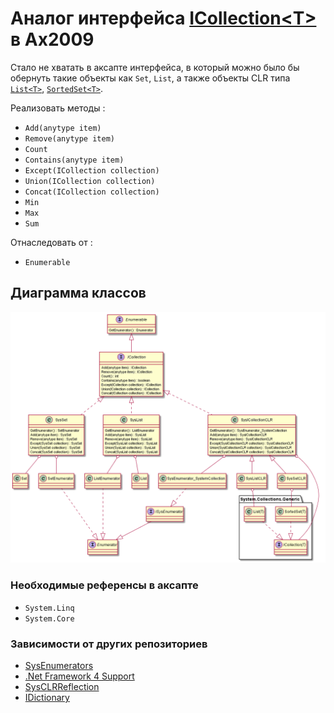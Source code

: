 # Аналог интерфейса [ICollection\<T\>](https://docs.microsoft.com/ru-ru/dotnet/api/system.collections.generic.icollection-1?view=netframework-4.8) в Ax2009

Стало не хватать в аксапте интерфейса, в который можно было бы обернуть такие объекты как `Set`, `List`, а также объекты CLR типа [`List<T>`](https://docs.microsoft.com/ru-ru/dotnet/api/system.collections.generic.list-1?view=netframework-4.8), [`SortedSet<T>`](https://docs.microsoft.com/ru-ru/dotnet/api/system.collections.generic.sortedset-1?view=netframework-4.8).

Реализовать методы :
* `Add(anytype item)`
* `Remove(anytype item)`
* `Count`
* `Contains(anytype item)`
* `Except(ICollection collection)`
* `Union(ICollection collection)`
* `Concat(ICollection collection)`
* `Min`
* `Max`
* `Sum`

Отнаследовать от :
* `Enumerable`

## Диаграмма классов
<img src="out\schema\ICollection.png" alt="схема">

### Необходимые референсы в аксапте
* `System.Linq`
* `System.Core`

### Зависимости от других репозиториев
* [SysEnumerators](https://github.com/mazzy-ax/SysEnumerators)
* [.Net Framework 4 Support](https://github.com/d-tolstov/Ax2009-NetFramework4-Support)
* [SysCLRReflection](https://github.com/d-tolstov/Ax2009-SysCLRReflection)
* [IDictionary](https://github.com/d-tolstov/Ax2009-IDictionary)